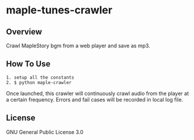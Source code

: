 # maple-tunes-crawler

## Overview

Crawl MapleStory bgm from a web player and save as mp3.

## How To Use

```
1. setup all the constants
2. $ python maple-crawler
```

Once launched, this crawler will continuously crawl audio from the player at a certain frequency. Errors and fail cases will be recorded in local log file.

## License

GNU General Public License 3.0
